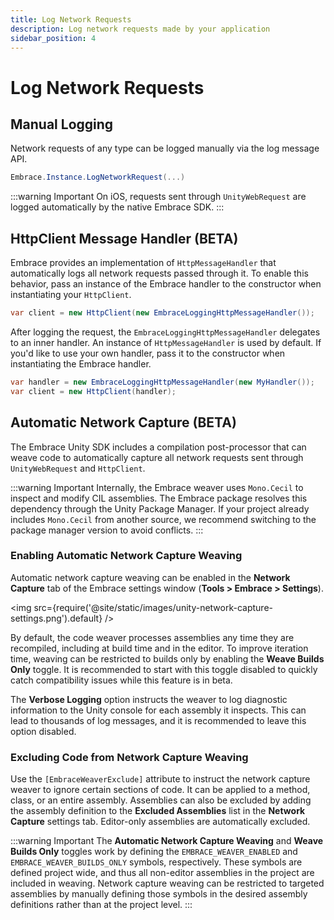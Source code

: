 ```yaml
---
title: Log Network Requests
description: Log network requests made by your application
sidebar_position: 4
---
```


# Log Network Requests

## Manual Logging

Network requests of any type can be logged manually via the log message API.

```cs
Embrace.Instance.LogNetworkRequest(...)
```

:::warning Important
On iOS, requests sent through `UnityWebRequest` are logged automatically by the native Embrace SDK.
:::

## HttpClient Message Handler (BETA)

Embrace provides an implementation of `HttpMessageHandler` that automatically logs all network requests passed through it. To enable this behavior, pass an instance of the Embrace handler to the constructor when instantiating your `HttpClient`.

```cs
var client = new HttpClient(new EmbraceLoggingHttpMessageHandler());
```

After logging the request, the `EmbraceLoggingHttpMessageHandler` delegates to an inner handler. An instance of `HttpMessageHandler` is used by default. If you'd like to use your own handler, pass it to the constructor when instantiating the Embrace handler.

```cs
var handler = new EmbraceLoggingHttpMessageHandler(new MyHandler());
var client = new HttpClient(handler);
```

## Automatic Network Capture (BETA)

The Embrace Unity SDK includes a compilation post-processor that can weave code to automatically capture all network requests sent through `UnityWebRequest` and `HttpClient`. 

:::warning Important
Internally, the Embrace weaver uses `Mono.Cecil` to inspect and modify CIL assemblies. The Embrace package resolves this dependency through the Unity Package Manager. If your project already includes `Mono.Cecil` from another source, we recommend switching to the package manager version to avoid conflicts.
:::

### Enabling Automatic Network Capture Weaving

Automatic network capture weaving can be enabled in the **Network Capture** tab of the Embrace settings window (**Tools > Embrace > Settings**). 

<img src={require('@site/static/images/unity-network-capture-settings.png').default} />

By default, the code weaver processes assemblies any time they are recompiled, including at build time and in the editor. To improve iteration time, weaving can be restricted to builds only by enabling the **Weave Builds Only** toggle. It is recommended to start with this toggle disabled to quickly catch compatibility issues while this feature is in beta.

The **Verbose Logging** option instructs the weaver to log diagnostic information to the Unity console for each assembly it inspects. This can lead to thousands of log messages, and it is recommended to leave this option disabled.

### Excluding Code from Network Capture Weaving

Use the `[EmbraceWeaverExclude]` attribute to instruct the network capture weaver to ignore certain sections of code. It can be applied to a method, class, or an entire assembly. Assemblies can also be excluded by adding the assembly definition to the **Excluded Assemblies** list in the **Network Capture** settings tab. Editor-only assemblies are automatically excluded.

:::warning Important
The **Automatic Network Capture Weaving** and **Weave Builds Only** toggles work by defining the `EMBRACE_WEAVER_ENABLED` and `EMBRACE_WEAVER_BUILDS_ONLY` symbols, respectively. These symbols are defined project wide, and thus all non-editor assemblies in the project are included in weaving. Network capture weaving can be restricted to targeted assemblies by manually defining those symbols in the desired assembly definitions rather than at the project level.
:::
